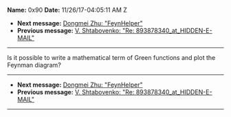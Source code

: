 **Name:** 0x90
**Date:** 11/26/17-04:05:11 AM Z

  - **Next message:** [Dongmei Zhu: "FeynHelper"](1359.html)
  - **Previous message:** [V. Shtabovenko: "Re:
    893878340_at_HIDDEN-E-MAIL"](1357.html)

-----

Is it possible to write a mathematical term of Green functions and plot
the Feynman diagram?  

-----

  - **Next message:** [Dongmei Zhu: "FeynHelper"](1359.html)
  - **Previous message:** [V. Shtabovenko: "Re:
    893878340_at_HIDDEN-E-MAIL"](1357.html)

-----

